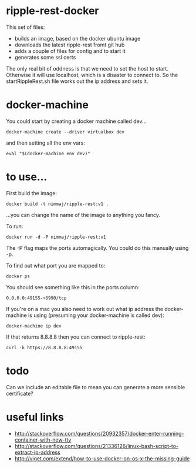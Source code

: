 # ripple-rest-docker

This set of files:

* builds an image, based on the docker ubuntu image
* downloads the latest ripple-rest fromt git hub
* adds a couple of files for config and to start it
* generates some ssl certs

The only real bit of oddness is that we need to set the host to start.  Otherwise
it will use localhost, which is a disaster to connect to.  So the startRippleRest.sh
file works out the ip address and sets it.

# docker-machine

You could start by creating a docker machine called dev...

```
docker-machine create --driver virtualbox dev
```

and then setting all the env vars:

```
eval "$(docker-machine env dev)"
```

# to use...

First build the image:

```
docker build -t nimmaj/ripple-rest:v1 .
```

...you can change the name of the image to anything you fancy.

To run:

```
docker run -d -P nimmaj/ripple-rest:v1
```

The -P flag maps the ports automagically.  You could do this manually using -p.

To find out what port you are mapped to:

```
docker ps
```

You should see something like this in the ports column:

```
0.0.0.0:49155->5990/tcp
```

If you're on a mac you also need to work out what ip address the docker-machine is using (presuming your docker-machine is called dev):

```
docker-machine ip dev
```

If that returns 8.8.8.8 then you can connect to ripple-rest:

```
curl -k https://8.8.8.8:49155
```

# todo

Can we include an editable file to mean you can generate a more sensible certificate?

# useful links

* http://stackoverflow.com/questions/20932357/docker-enter-running-container-with-new-tty
* http://stackoverflow.com/questions/21336126/linux-bash-script-to-extract-ip-address
* http://viget.com/extend/how-to-use-docker-on-os-x-the-missing-guide
